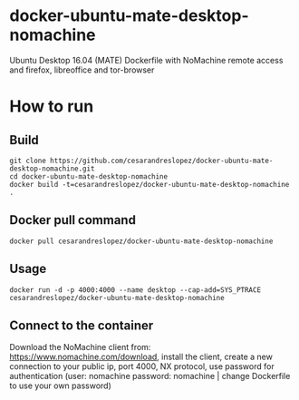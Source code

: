# docker-ubuntu-mate-desktop-nomachine
Ubuntu Desktop 16.04 (MATE) Dockerfile with NoMachine remote access and firefox, libreoffice and tor-browser

# How to run
## Build

```
git clone https://github.com/cesarandreslopez/docker-ubuntu-mate-desktop-nomachine.git
cd docker-ubuntu-mate-desktop-nomachine
docker build -t=cesarandreslopez/docker-ubuntu-mate-desktop-nomachine .
```
## Docker pull command
```
docker pull cesarandreslopez/docker-ubuntu-mate-desktop-nomachine
```

## Usage

```
docker run -d -p 4000:4000 --name desktop --cap-add=SYS_PTRACE cesarandreslopez/docker-ubuntu-mate-desktop-nomachine
```

## Connect to the container

Download the NoMachine client from: https://www.nomachine.com/download, install the client, create a new connection to your public ip, port 4000, NX protocol, use password for authentication (user: nomachine password: nomachine | change Dockerfile to use your own password)
